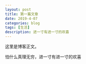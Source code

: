 ```yaml
---
layout: post
title: 第一篇文章
date: 2019-4-07
categories: blog
tags: [生活]
description: 进一寸有进一寸的欢喜
---
```


这里是博客正文。



怕什么真理无穷，进一寸有进一寸的欢喜








